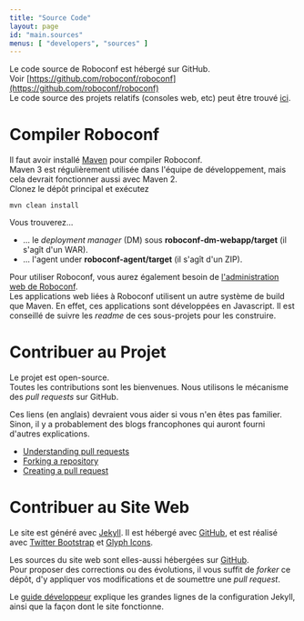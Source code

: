 ```yaml
---
title: "Source Code"
layout: page
id: "main.sources"
menus: [ "developers", "sources" ]
---
```


Le code source de Roboconf est hébergé sur GitHub.  
Voir [https://github.com/roboconf/roboconf](https://github.com/roboconf/roboconf)  
Le code source des projets relatifs (consoles web, etc) peut être trouvé [ici](https://github.com/roboconf).

# Compiler Roboconf

Il faut avoir installé [Maven](http://maven.apache.org/) pour compiler Roboconf.  
Maven 3 est régulièrement utilisée dans l'équipe de développement, mais cela devrait fonctionner aussi avec Maven 2.  
Clonez le dépôt principal et exécutez

	mvn clean install

Vous trouverez...

* ... le *deployment manager* (DM) sous **roboconf-dm-webapp/target** (il s'agît d'un WAR).
* ... l'agent under **roboconf-agent/target** (il s'agît d'un ZIP).

Pour utiliser Roboconf, vous aurez également besoin de [l'administration web de Roboconf](https://github.com/roboconf/roboconf-web-administration).  
Les applications web liées à Roboconf utilisent un autre système de build que Maven. En effet, ces applications
sont développées en Javascript. Il est conseillé de suivre les *readme* de ces sous-projets pour les construire.

# Contribuer au Projet

Le projet est open-source.  
Toutes les contributions sont les bienvenues. Nous utilisons le mécanisme des *pull requests* sur GitHub.

Ces liens (en anglais) devraient vous aider si vous n'en êtes pas familier.  
Sinon, il y a probablement des blogs francophones qui auront fourni d'autres explications.

* [Understanding pull requests](https://help.github.com/articles/using-pull-requests)
* [Forking a repository](https://help.github.com/articles/fork-a-repo)
* [Creating a pull request](https://help.github.com/articles/creating-a-pull-request)

# Contribuer au Site Web

Le site est généré avec [Jekyll](http://jekyllrb.com). Il est hébergé avec [GitHub](http://github.com),
et est réalisé avec [Twitter Bootstrap](http://getbootstrap.com) et [Glyph Icons](http://glyphicons.com).

Les sources du site web sont elles-aussi hébergées sur [GitHub](https://github.com/roboconf/roboconf.github.io).  
Pour proposer des corrections ou des évolutions, il vous suffit de *forker* ce dépôt, d'y appliquer vos modifications
et de soumettre une *pull request*.

Le [guide développeur](guide-developpeur/guide-developpeur.html) explique les grandes lignes de la configuration 
Jekyll, ainsi que la façon dont le site fonctionne.
